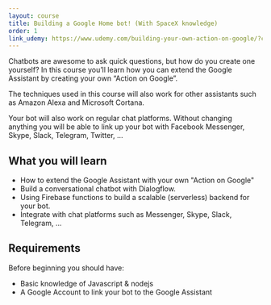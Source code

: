 ```yaml
---
layout: course
title: Building a Google Home bot! (With SpaceX knowledge)
order: 1
link_udemy: https://www.udemy.com/building-your-own-action-on-google/?couponCode=SAVJEE
---
```


Chatbots are awesome to ask quick questions, but how do you create one yourself? In this course you’ll learn how you can extend the Google Assistant by creating your own “Action on Google”.

<!--more-->

The techniques used in this course will also work for other assistants such as Amazon Alexa and Microsoft Cortana.

Your bot will also work on regular chat platforms. Without changing anything you will be able to link up your bot with Facebook Messenger, Skype, Slack, Telegram, Twitter, ...

## What you will learn
* How to extend the Google Assistant with your own "Action on Google"
* Build a conversational chatbot with Dialogflow.
* Using Firebase functions to build a scalable (serverless) backend for your bot.
* Integrate with chat platforms such as Messenger, Skype, Slack, Telegram, ...

## Requirements
Before beginning you should have:

* Basic knowledge of Javascript & nodejs
* A Google Account to link your bot to the Google Assistant
